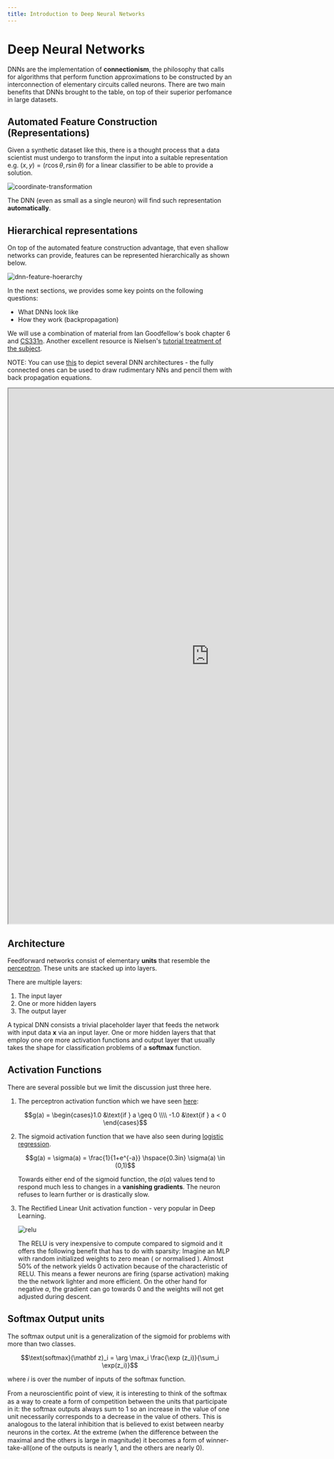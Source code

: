 ```yaml
---
title: Introduction to Deep Neural Networks
---
```


# Deep Neural Networks 

DNNs are the implementation of **connectionism**, the philosophy that calls for algorithms that perform function approximations to be constructed by an interconnection of elementary circuits called neurons. There are two main benefits that DNNs brought to the table, on top of their superior perfomance in large datasets.

## Automated Feature Construction (Representations)

Given  a synthetic dataset like this,  there is a thought process that a data scientist must undergo to transform the input into a suitable representation e.g. $(x,y)=(r\cos\theta,r\sin\theta)$ for a linear classifier to be able to provide a solution.

![coordinate-transformation](images/coordinate-transformative-representation.png)

The DNN (even as small as a single neuron) will find such representation **automatically**.

## Hierarchical representations 
On top of the automated feature construction advantage, that even shallow networks can provide, features can be represented hierarchically as shown below.

![dnn-feature-hoerarchy](images/hierarchical-features-classification.png)

In the next sections, we provides some key points on the following questions:

* What DNNs look like
* How they work (backpropagation)

We will use a combination of material from Ian Goodfellow's book chapter 6 and [CS331n](http://cs231n.stanford.edu/). Another excellent resource is Nielsen's [tutorial treatment of the subject](http://neuralnetworksanddeeplearning.com/).

NOTE: You can use [this](http://alexlenail.me/NN-SVG/index.html) to depict several DNN architectures - the fully connected ones can be used to draw rudimentary NNs and pencil them with back propagation equations. 
<iframe src="http://alexlenail.me/NN-SVG/index.html" width="900" height="1200"></iframe>

## Architecture 
Feedforward networks consist of elementary **units** that resemble the [perceptron](../classification/perceptron). These units are stacked up into layers. 

There are multiple layers:

1. The input layer
2. One or more hidden layers
3. The output layer

A typical DNN consists a trivial placeholder layer that feeds the network with input data $\mathbf x$ via an input layer.  One or more hidden layers that that employ one ore more activation functions and  output layer that usually takes the shape for classification problems of a **softmax** function. 

## Activation Functions
There are several possible but we limit the discussion just three here.
    
1. The perceptron activation function which we have seen [here](../classification/perceptron):

    $$g(a) = \begin{cases}1.0 &\text{if } a \geq 0 \\\\ -1.0 &\text{if } a < 0 \end{cases}$$

2. The sigmoid activation function that we have also seen during [logistic regression](../classification/logistic-regression). 
       
    $$g(a) = \sigma(a) = \frac{1}{1+e^{-a}}  \hspace{0.3in} \sigma(a) \in (0,1)$$

    Towards either end of the sigmoid function, the $\sigma(a)$ values tend to respond much less to changes in a **vanishing gradients**. The neuron refuses to learn further or is drastically slow. 

3. The Rectified Linear Unit activation function - very popular in Deep Learning. 

    ![relu](images/relu.png)

    The RELU is very inexpensive to compute compared to sigmoid and it offers the following benefit that has to do with sparsity: Imagine an MLP  with random initialized weights to zero mean ( or normalised ). Almost 50\% of the network yields 0 activation because of the characteristic of RELU. This means a fewer neurons are firing (sparse activation) making the the network lighter and more efficient.  On the other hand for negative $a$, the gradient can go towards 0 and the weights will not get adjusted during descent. 

## Softmax Output units
The softmax output unit is a generalization of the sigmoid for problems with more than two classes. 

$$\text{softmax}(\mathbf z)_i = \arg \max_i \frac{\exp (z_i)}{\sum_i \exp(z_i)}$$

where $i$ is over the number of inputs of the softmax function.

From a neuroscientiﬁc point of view, it is interesting to think of the softmax as a way to create a form of competition between the units that participate in it: the softmax outputs always sum to 1 so an increase in the value of one unit necessarily corresponds to a decrease in the value of others. This is analogous to the lateral inhibition that is believed to exist between nearby neurons in the cortex. At the extreme (when the diﬀerence between the maximal and the others is large in magnitude) it becomes a form of winner-take-all(one of the outputs is nearly 1, and the others are nearly 0).
